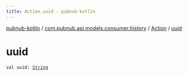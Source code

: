 ```yaml
---
title: Action.uuid - pubnub-kotlin
---
```


[pubnub-kotlin](../../index.html) / [com.pubnub.api.models.consumer.history](../index.html) / [Action](index.html) / [uuid](./uuid.html)

# uuid

`val uuid: `[`String`](https://kotlinlang.org/api/latest/jvm/stdlib/kotlin/-string/index.html)
